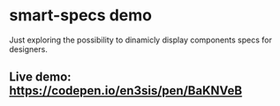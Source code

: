 # smart-specs demo
Just exploring the possibility to dinamicly display components specs for designers.

## Live demo: https://codepen.io/en3sis/pen/BaKNVeB
